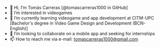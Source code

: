 - 👋 Hi, I’m Tomás Carreras [@tomascarreras1000 in GitHub]
- 👀 I’m interested in videogames
- 🌱 I’m currently learning videogame and app development at CITM-UPC [Bachelor's degree in Video Game Design and Development (BCN-English)]
- 💞️ I’m looking to collaborate on a mobile app and seeking for internships
- 📫 How to reach me via e-mail: tomascarreras1000@gmail.com

<!---
tomascarreras1000/tomascarreras1000 is a ✨ special ✨ repository because its `README.md` (this file) appears on your GitHub profile.
You can click the Preview link to take a look at your changes.
--->
